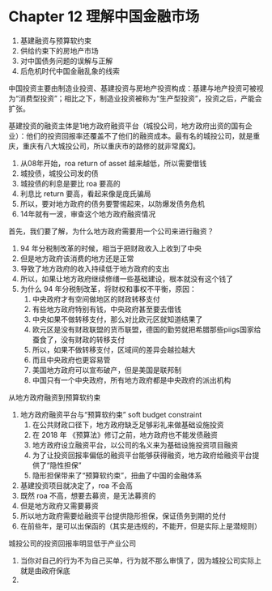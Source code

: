 # Chapter 12 理解中国金融市场

1. 基建融资与预算软约束
2. 供给约束下的房地产市场
3. 对中国债务问题的误解与正解
4. 后危机时代中国金融乱象的线索

中国投资主要由制造业投资、基建投资与房地产投资构成：基建与地产投资可被视为“消费型投资”；相比之下，制造业投资被称为“生产型投资”，投资之后，产能会扩张。

基建投资的融资主体是1地方政府融资平台（城投公司，地方政府出资的国有企业）：他们的投资回报率还覆盖不了他们的融资成本。最有名的城投公司，就是重庆，重庆有八大城投公司，所以重庆市的路修的就非常魔幻。
1. 从08年开始，roa return of asset 越来越低，所以需要借钱
2. 城投债，城投公司发的债
3. 城投债的利息是要比 roa 要高的
4. 利息比 return 要高，看起来像是庞氏骗局
5. 所以，要对地方政府的债务要警惕起来，以防爆发债务危机
6. 14年就有一波，审查这个地方政府融资情况

首先，我们要了解，为什么地方政府需要用一个公司来进行融资？
1. 94 年分税制改革的时候，相当于把财政收入上收到了中央
2. 但是地方政府该消费的地方还是正常
3. 导致了地方政府的收入持续低于地方政府的支出
4. 所以，如果让地方政府继续修缮一些基础建设，根本就没有这个钱了
5. 为什么 94 年分税制改革，将财权和事权不平衡，原因：
    1. 中央政府才有空间做地区的财政转移支付
    2. 有些地方政府特别有钱，中央政府甚至要去借钱
    3. 中央如果不做转移支付，那么对比欧元区就知道结果了
    4. 欧元区是没有财政联盟的货币联盟，德国的勤劳就把希腊那些piigs国家给蚕食了，没有财政的转移支付
    5. 所以，如果不做转移支付，区域间的差异会越拉越大
    6. 而且中央政府也更容易管
    7. 美国地方政府可以宣布破产，但是美国是联邦制
    8. 中国只有一个中央政府，所有地方政府都是中央政府的派出机构

从地方政府融资到预算软约束
1. 地方政府融资平台与“预算软约束” soft budget constraint
    1. 在公共财政口径下，地方政府缺乏足够彩礼来做基础设施投资
    2. 在 2018 年 《预算法》修订之前，地方政府也不能发债融资
    3. 地方政府设立融资平台，以公司的名义来为基础设施投资项目融资
    4. 为了让投资回报率偏低的融资平台能够获得融资，地方政府给融资平台提供了“隐性担保”
    5. 隐形担保带来了“预算软约束”，扭曲了中国的金融体系
2. 基建投资项目就决定了，roa 不会高
3. 既然 roa 不高，想要去募资，是无法募资的
4. 但是地方政府又需要募资
5. 所以地方政府需要给融资平台提供隐形担保，保证债务到期的兑付
6. 在前些年，是可以出保函的（其实是违规的，不能开，但是实际上是潜规则）

城投公司的投资回报率明显低于产业公司
1. 当你对自己的行为不为自己买单，行为就不那么审慎了，因为城投公司实际上就是由政府保底
2. 